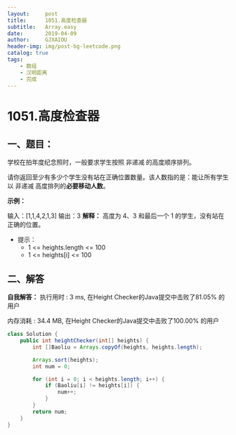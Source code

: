 ```yaml
---
layout:     post
title:      1051.高度检查器
subtitle:   Array.easy
date:       2019-04-09
author:     GJXAIOU
header-img: img/post-bg-leetcode.png
catalog: true
tags:
    - 数组
    - 汉明距离
	- 完成 
---
```



# 1051.高度检查器


## 一、题目：

学校在拍年度纪念照时，一般要求学生按照 非递减 的高度顺序排列。

请你返回至少有多少个学生没有站在正确位置数量。该人数指的是：能让所有学生以 非递减 高度排列的**必要移动人数**。

 

**示例：**

输入：[1,1,4,2,1,3]
输出：3
**解释：**
高度为 4、3 和最后一个 1 的学生，没有站在正确的位置。


- 提示：
  - 1 <= heights.length <= 100
  - 1 <= heights[i] <= 100



## 二、解答




**自我解答：**
执行用时 : 3 ms, 在Height Checker的Java提交中击败了81.05% 的用户

内存消耗 : 34.4 MB, 在Height Checker的Java提交中击败了100.00% 的用户

```java
class Solution {
    public int heightChecker(int[] heights) {
        int []Baoliu = Arrays.copyOf(heights, heights.length);

        Arrays.sort(heights);
        int num = 0;

        for (int i = 0; i < heights.length; i++) {
            if (Baoliu[i] != heights[i]) {
                num++;
            }
        }
        return num;
    }
}
```
